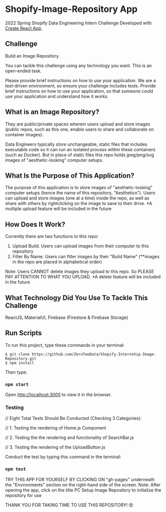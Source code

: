 # Shopify-Image-Repository App

2022 Spring Shopify Data Engineering Intern Challenge Developed with [Create React App](https://github.com/facebook/create-react-app). 

## Challenge
Build an Image Repository.

You can tackle this challenge using any technology you want. This is an open-ended task.

Please provide brief instructions on how to use your application. We are a test-driven environment, so ensure your challenge includes tests. Provide brief instructions on how to use your application, so that someone could use your application and understand how it works.

## What is an Image Repository?
They are public/private spaces wherein users upload and store images (public repos, such as this one, enable users to share and collaborate on container images).

Data Engineers typically store unchangeable, static files that includes executable code so it can run an isolated process within these containers (such as Docker). But in place of static files this repo holds jpeg/png/svg images of "aesthetic-looking" computer setups.

## What Is the Purpose of This Application?
The purpose of this application is to store images of "aesthetic-looking" computer setups (hence the name of this repository, "Aesthetico"). Users can upload and store images (one at a time) inside the repo, as well as share with others by rightclicking on the image to save to their drive. *A multiple upload feature will be included in the future

## How Does It Work?
Currently there are two functions to this repo:

1. Upload Build. Users can upload images from their computer to this repository
2. Filter By Name. Users can filter images by their "Build Name" (**images in the repo are placed in alphabetical order)

Note: Users CANNOT delete images they upload to this repo. So PLEASE PAY ATTENTION TO WHAT YOU UPLOAD. *A delete feature will be included in the future

## What Technology Did You Use To Tackle This Challenge
ReactJS, MaterialUI, Firebase (Firestore & Firebase Storage)

## Run Scripts

To run this project, type these commands in your terminal:
```
$ git clone https://github.com/ZeroTwoData/Shopify-Internship-Image-Repository.git
$ npm install
```
Then type:
### `npm start`

Open [http://localhost:3000](http://localhost:3000) to view it in the browser.

### Testing

// Eight Total Tests Should Be Conducted (Checking 3 Categories):

// 1. Testing the rendering of Home.js Component

// 2. Testing the the rendering and functionality of SearchBar.js

// 3. Testing the rendering of the UploadButton.js

Conduct the test by typing this command in the terminal:
### `npm test`

TRY THIS APP FOR YOURSELF BY CLICKING ON "gh-pages" underneath the "Environments" section on the right-hand side of the screen.
Note: After opening the app, click on the title PC Setup Image Repository to initialize the repository for use

THANK YOU FOR TAKING TIME TO USE THIS REPOSITORY! 😍

